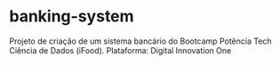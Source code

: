 # banking-system
Projeto de criação de um sistema bancário do Bootcamp Potência Tech Ciência de Dados (iFood). Plataforma: Digital Innovation One
